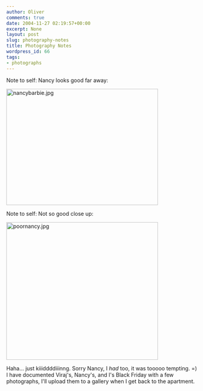 ```yaml
---
author: Oliver
comments: true
date: 2004-11-27 02:19:57+00:00
excerpt: None
layout: post
slug: photography-notes
title: Photography Notes
wordpress_id: 66
tags:
- photographs
---
```


Note to self: Nancy looks good far away:

<img alt="nancybarbie.jpg" src="http://www.oliverweb.com/images05/blog/nancybarbie.jpg" width="400" height="306" />

Note to self: Not so good close up:

<img alt="poornancy.jpg" src="http://www.oliverweb.com/images05/blog/poornancy.jpg" width="400" height="362" />

Haha... just kiiiddddiiinng. Sorry Nancy, I <i>had</i> too, it was tooooo tempting. =)  I have documented Viraj's, Nancy's, and I's Black Friday with a few photographs, I'll upload them to a gallery when I get back to the apartment.